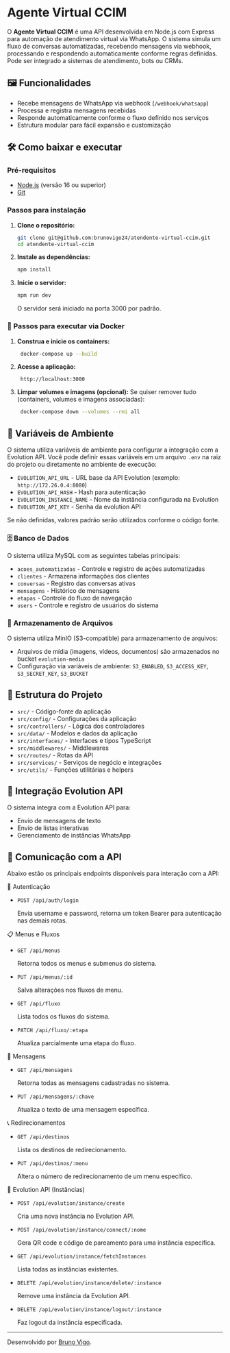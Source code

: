 # Agente Virtual CCIM

O **Agente Virtual CCIM** é uma API desenvolvida em Node.js com Express para automação de atendimento virtual via WhatsApp. O sistema simula um fluxo de conversas automatizadas, recebendo mensagens via webhook, processando e respondendo automaticamente conforme regras definidas. Pode ser integrado a sistemas de atendimento, bots ou CRMs.

## 🖼️ Funcionalidades

- Recebe mensagens de WhatsApp via webhook (`/webhook/whatsapp`)
- Processa e registra mensagens recebidas
- Responde automaticamente conforme o fluxo definido nos serviços
- Estrutura modular para fácil expansão e customização

## 🛠️  Como baixar e executar

### Pré-requisitos

- [Node.js](https://nodejs.org/) (versão 16 ou superior)
- [Git](https://git-scm.com/)

### Passos para instalação

1. **Clone o repositório:**
   ```bash
   git clone git@github.com:brunovigo24/atendente-virtual-ccim.git
   cd atendente-virtual-ccim
   ```

2. **Instale as dependências:**
   ```bash
   npm install
   ```

3. **Inicie o servidor:**
   ```bash
   npm run dev
   ```
   O servidor será iniciado na porta 3000 por padrão.

### 🐳 Passos para executar via Docker

1. **Construa e inicie os containers:**

   ```bash
    docker-compose up --build
   ```
2. **Acesse a aplicação:**

   ```arduino
    http://localhost:3000
   ```

3. **Limpar volumes e imagens (opcional):**
Se quiser remover tudo (containers, volumes e imagens associadas):

   ```bash
    docker-compose down --volumes --rmi all
   ```

## 🔑 Variáveis de Ambiente

O sistema utiliza variáveis de ambiente para configurar a integração com a Evolution API. Você pode definir essas variáveis em um arquivo `.env` na raiz do projeto ou diretamente no ambiente de execução:

- `EVOLUTION_API_URL` - URL base da API Evolution (exemplo: `http://172.26.0.4:8080`)
- `EVOLUTION_API_HASH` - Hash para autenticação
- `EVOLUTION_INSTANCE_NAME` - Nome da instância configurada na Evolution
- `EVOLUTION_API_KEY` - Senha da evolution API


Se não definidas, valores padrão serão utilizados conforme o código fonte.

### 🗄️ Banco de Dados

O sistema utiliza MySQL com as seguintes tabelas principais:
- `acoes_automatizadas` - Controle e registro de ações automatizadas
- `clientes` - Armazena informações dos clientes
- `conversas` - Registro das conversas ativas
- `mensagens` - Histórico de mensagens
- `etapas` - Controle do fluxo de navegação
- `users` - Controle e registro de usuários do sistema

### 📁 Armazenamento de Arquivos

O sistema utiliza MinIO (S3-compatible) para armazenamento de arquivos:
- Arquivos de mídia (imagens, vídeos, documentos) são armazenados no bucket `evolution-media`
- Configuração via variáveis de ambiente: `S3_ENABLED`, `S3_ACCESS_KEY`, `S3_SECRET_KEY`, `S3_BUCKET`

## 📂 Estrutura do Projeto

- `src/` - Código-fonte da aplicação
- `src/config/` - Configurações da aplicação 
- `src/controllers/` - Lógica dos controladores
- `src/data/` - Modelos e dados da aplicação
- `src/interfaces/` - Interfaces e tipos TypeScript
- `src/middlewares/` - Middlewares
- `src/routes/` - Rotas da API
- `src/services/` - Serviços de negócio e integrações
- `src/utils/` - Funções utilitárias e helpers

## 🤖 Integração Evolution API
O sistema integra com a Evolution API para:

- Envio de mensagens de texto
- Envio de listas interativas
- Gerenciamento de instâncias WhatsApp


## 🔁 Comunicação com a API
Abaixo estão os principais endpoints disponíveis para interação com a API:

🔐  Autenticação
- ``` POST /api/auth/login ```

    Envia username e password, retorna um token Bearer para autenticação nas demais rotas.

📋 Menus e Fluxos
- ``` GET /api/menus ```

    Retorna todos os menus e submenus do sistema.

- ``` PUT /api/menus/:id ```
    
    Salva alterações nos fluxos de menu.

- ``` GET /api/fluxo ```
    
    Lista todos os fluxos do sistema.

- ``` PATCH /api/fluxo/:etapa ```

    Atualiza parcialmente uma etapa do fluxo.

💬 Mensagens
- ``` GET /api/mensagens ```

    Retorna todas as mensagens cadastradas no sistema.

- ``` PUT /api/mensagens/:chave ```

    Atualiza o texto de uma mensagem específica.

📞 Redirecionamentos
- ``` GET /api/destinos ```

    Lista os destinos de redirecionamento.

- ``` PUT /api/destinos/:menu ```
    
    Altera o número de redirecionamento de um menu específico.

🧩 Evolution API (Instâncias)
- ``` POST /api/evolution/instance/create ```

    Cria uma nova instância no Evolution API.

- ``` POST /api/evolution/instance/connect/:nome ```

    Gera QR code e código de pareamento para uma instância específica.

- ``` GET /api/evolution/instance/fetchInstances ```

    Lista todas as instâncias existentes.

- ``` DELETE /api/evolution/instance/delete/:instance ```
    
    Remove uma instância da Evolution API.

- ``` DELETE /api/evolution/instance/logout/:instance ```

    Faz logout da instância especificada.
---

Desenvolvido por [Bruno Vigo](https://www.linkedin.com/in/bruno-vigo-506026206/).
